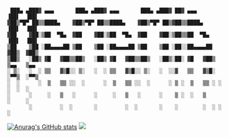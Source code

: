 ```
 ███▄ ▄███▓ ▄▄▄       ███▄ ▄███▓ ▄▄▄       ███▄ ▄███▓ ██▓ ▄▄▄       ▐██▌  ▐██▌ 
▓██▒▀█▀ ██▒▒████▄    ▓██▒▀█▀ ██▒▒████▄    ▓██▒▀█▀ ██▒▓██▒▒████▄     ▐██▌  ▐██▌ 
▓██    ▓██░▒██  ▀█▄  ▓██    ▓██░▒██  ▀█▄  ▓██    ▓██░▒██▒▒██  ▀█▄   ▐██▌  ▐██▌ 
▒██    ▒██ ░██▄▄▄▄██ ▒██    ▒██ ░██▄▄▄▄██ ▒██    ▒██ ░██░░██▄▄▄▄██  ▓██▒  ▓██▒ 
▒██▒   ░██▒ ▓█   ▓██▒▒██▒   ░██▒ ▓█   ▓██▒▒██▒   ░██▒░██░ ▓█   ▓██▒ ▒▄▄   ▒▄▄  
░ ▒░   ░  ░ ▒▒   ▓▒█░░ ▒░   ░  ░ ▒▒   ▓▒█░░ ▒░   ░  ░░▓   ▒▒   ▓▒█░ ░▀▀▒  ░▀▀▒ 
░  ░      ░  ▒   ▒▒ ░░  ░      ░  ▒   ▒▒ ░░  ░      ░ ▒ ░  ▒   ▒▒ ░ ░  ░  ░  ░ 
░      ░     ░   ▒   ░      ░     ░   ▒   ░      ░    ▒ ░  ░   ▒       ░     ░ 
       ░         ░  ░       ░         ░  ░       ░    ░        ░  ░ ░     ░    
```                                                                            
[![Anurag's GitHub stats](https://github-readme-stats.vercel.app/api?username=alex78874)](https://github.com/anuraghazra/github-readme-stats)
![](https://komarev.com/ghpvc/?username=alex78874)
